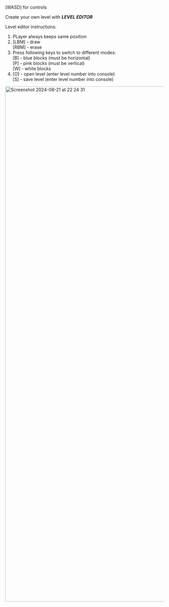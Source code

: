 [WASD] for controls  
  
Create your own level with ***LEVEL EDITOR***  
  
Level editor instructions:  
1. PLayer always keeps same position
2. [LBM] - draw  
   [RBM] - erase
4. Press following keys to switch to different modes:  
   [B] - blue blocks (must be horizontal)  
   [P] - pink blocks (must be vertical)  
   [W] - white blocks    
5. [O] - open level (enter level number into console)  
   [S] - save level (enter level number into console)
 <img width="1638" alt="Screenshot 2024-08-21 at 22 24 31" src="https://github.com/user-attachments/assets/37bb6f9a-34d0-4370-a98a-fb2883733e38">
